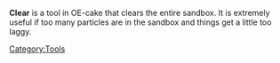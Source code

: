 **Clear** is a tool in OE-cake that clears the entire sandbox. It is extremely useful if too many particles are in the sandbox and things get a little too laggy.

[Category:Tools](/Category_Tools.md "Category:Tools")
